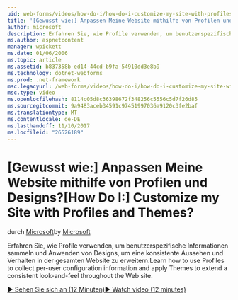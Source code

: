 ```yaml
---
uid: web-forms/videos/how-do-i/how-do-i-customize-my-site-with-profiles-and-themes
title: '[Gewusst wie:] Anpassen Meine Website mithilfe von Profilen und Designs? | Microsoft-Dokumentation'
author: microsoft
description: Erfahren Sie, wie Profile verwenden, um benutzerspezifische Informationen sammeln und Anwenden von Designs, um eine konsistente Aussehen und Verhalten in der gesamten Website zu erweitern.
ms.author: aspnetcontent
manager: wpickett
ms.date: 01/06/2006
ms.topic: article
ms.assetid: b837358b-ed14-44cd-b9fa-54910dd3e8b9
ms.technology: dotnet-webforms
ms.prod: .net-framework
msc.legacyurl: /web-forms/videos/how-do-i/how-do-i-customize-my-site-with-profiles-and-themes
msc.type: video
ms.openlocfilehash: 8114c05d8c36398672f348256c5556c5d7f26d85
ms.sourcegitcommit: 9a9483aceb34591c97451997036a9120c3fe2baf
ms.translationtype: MT
ms.contentlocale: de-DE
ms.lasthandoff: 11/10/2017
ms.locfileid: "26526189"
---
```

<a name="how-do-i-customize-my-site-with-profiles-and-themes"></a><span data-ttu-id="893c1-104">[Gewusst wie:] Anpassen Meine Website mithilfe von Profilen und Designs?</span><span class="sxs-lookup"><span data-stu-id="893c1-104">[How Do I:] Customize my Site with Profiles and Themes?</span></span>
====================
<span data-ttu-id="893c1-105">durch [Microsoft](https://github.com/microsoft)</span><span class="sxs-lookup"><span data-stu-id="893c1-105">by [Microsoft](https://github.com/microsoft)</span></span>

<span data-ttu-id="893c1-106">Erfahren Sie, wie Profile verwenden, um benutzerspezifische Informationen sammeln und Anwenden von Designs, um eine konsistente Aussehen und Verhalten in der gesamten Website zu erweitern.</span><span class="sxs-lookup"><span data-stu-id="893c1-106">Learn how to use Profiles to collect per-user configuration information and apply Themes to extend a consistent look-and-feel throughout the Web site.</span></span>

[<span data-ttu-id="893c1-107">&#9654; Sehen Sie sich an (12 Minuten)</span><span class="sxs-lookup"><span data-stu-id="893c1-107">&#9654; Watch video (12 minutes)</span></span>](https://channel9.msdn.com/Blogs/ASP-NET-Site-Videos/how-do-i-customize-my-site-with-profiles-and-themes)
